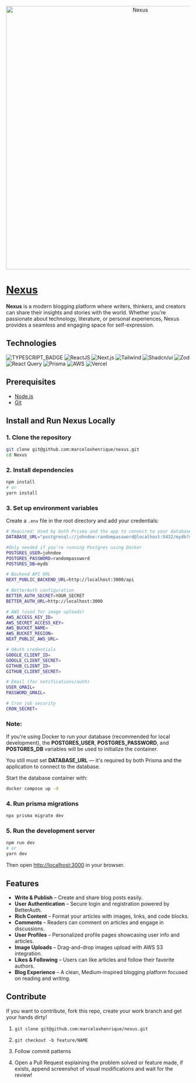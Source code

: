 <div align="center">
	<img width="720" alt="Nexus" src="https://github.com/user-attachments/assets/5d6a499d-7a1b-4783-ad02-cea13374f369" />
</div>

# [Nexus](https://)

**Nexus** is a modern blogging platform where writers, thinkers, and creators can share their insights and stories with the world. Whether you’re passionate about technology, literature, or personal experiences, Nexus provides a seamless and engaging space for self-expression.

## Technologies

![TYPESCRIPT_BADGE](https://img.shields.io/badge/TypeScript-3178C6?&logo=typescript&logoColor=fff)
![ReactJS](https://img.shields.io/badge/React-20232A?&logo=react&logoColor=61DAFB)
![Next.js](https://img.shields.io/badge/Next.js-black?logo=next.js&logoColor=white)
![Tailwind](https://img.shields.io/badge/Tailwind_CSS-38B2AC?&logo=tailwind-css&logoColor=white)
![Shadcn/ui](https://img.shields.io/badge/shadcn/ui-fff?&logo=shadcnui&logoColor=000)
![Zod](https://img.shields.io/badge/zod-000?&logo=zod&logoColor=3068B7)
![React Query](https://img.shields.io/badge/Tanstack%20Query-FF4154?logo=reactquery&logoColor=fff)
![Prisma](https://img.shields.io/badge/Prisma-2D3748?logo=prisma&logoColor=white)
![AWS](https://custom-icon-badges.demolab.com/badge/AWS-%23FF9900.svg?logo=aws&logoColor=white)
![Vercel](https://img.shields.io/badge/Vercel-%23000000.svg?logo=vercel&logoColor=white)

## Prerequisites

- [Node.js](https://nodejs.org/)
- [Git](https://git-scm.com/)

## Install and Run Nexus Locally

### 1. Clone the repository

```bash
git clone git@github.com:marceloxhenrique/nexus.git
cd Nexus
```

### 2. Install dependencies

```bash
npm install
# or
yarn install
```

### 3. Set up environment variables

Create a `.env` file in the root directory and add your credentials:

```bash
# Required: Used by both Prisma and the app to connect to your database
DATABASE_URL="postgresql://johndoe:randompassword@localhost:5432/mydb?schema=public"

#Only needed if you're running Postgres using Docker
POSTGRES_USER=johndoe
POSTGRES_PASSWORD=randompassword
POSTGRES_DB=mydb

# Backend API URL
NEXT_PUBLIC_BACKEND_URL=http://localhost:3000/api

# BetterAuth configuration
BETTER_AUTH_SECRET=YOUR_SECRET
BETTER_AUTH_URL=http://localhost:3000

# AWS (used for image uploads)
AWS_ACCESS_KEY_ID=
AWS_SECRET_ACCESS_KEY=
AWS_BUCKET_NAME=
AWS_BUCKET_REGION=
NEXT_PUBLIC_AWS_URL=

# OAuth credentials
GOOGLE_CLIENT_ID=
GOOGLE_CLIENT_SECRET=
GITHUB_CLIENT_ID=
GITHUB_CLIENT_SECRET=

# Email (for notifications/auth)
USER_GMAIL=
PASSWORD_GMAIL=

# Cron job security
CRON_SECRET=

```

### Note:

If you're using Docker to run your database (recommended for local development), the **POSTGRES_USER**, **POSTGRES_PASSWORD**, and **POSTGRES_DB** variables will be used to initialize the container.

You still must set **DATABASE_URL** — it's required by both Prisma and the application to connect to the database.

Start the database container with:

```bash
docker compose up -d
```

### 4. Run prisma migrations

```bash
npx prisma migrate dev
```

### 5. Run the development server

```bash
npm run dev
# or
yarn dev
```

Then open [http://localhost:3000](http://localhost:3000) in your browser.

## Features

- **Write & Publish** – Create and share blog posts easily.
- **User Authentication** – Secure login and registration powered by BetterAuth.
- **Rich Content** – Format your articles with images, links, and code blocks.
- **Comments** – Readers can comment on articles and engage in discussions.
- **User Profiles** – Personalized profile pages showcasing user info and articles.
- **Image Uploads** – Drag-and-drop images upload with AWS S3 integration.
- **Likes & Following** – Users can like articles and follow their favorite authors.
- **Blog Experience** – A clean, Medium-inspired blogging platform focused on reading and writing.

## Contribute

If you want to contribute, fork this repo, create your work branch and get your hands dirty!

1. ```shell
   git clone git@github.com:marceloxhenrique/nexus.git
   ```

2. ```shell
   git checkout -b feature/NAME
   ```

3. Follow commit patterns
4. Open a Pull Request explaining the problem solved or feature made, if exists, append screenshot of visual modifications and wait for the review!
